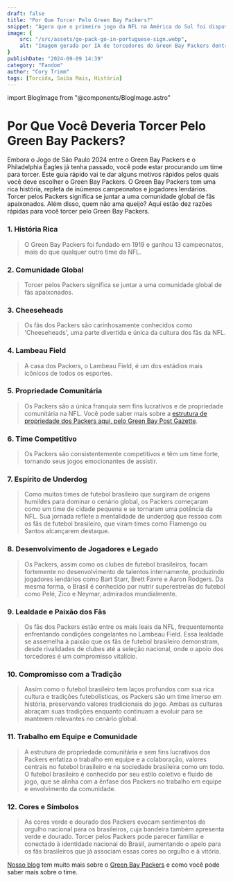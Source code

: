 ```yaml
---
draft: false
title: "Por Que Torcer Pelo Green Bay Packers?"
snippet: "Agora que o primeiro jogo da NFL na América do Sul foi disputado, você pode estar procurando um time para torcer. Leia este post para saber mais sobre por que você deve torcer pelo Green Bay Packers."
image: {
    src: "/src/assets/go-pack-go-in-portuguese-sign.webp",
    alt: "Imagem gerada por IA de torcedores do Green Bay Packers dentro de um estádio com uma placa que diz 'Vai Pack Vai'"
}
publishDate: "2024-09-09 14:39"
category: "Fandom"
author: "Cory Trimm"
tags: [Torcida, Saiba Mais, História]
---
```


import BlogImage from "@components/BlogImage.astro"

<BlogImage 
  src="/src/assets/go-pack-go-in-portuguese-sign.webp"
  alt="Imagem gerada por IA de torcedores do Green Bay Packers dentro de um estádio com uma placa que diz 'Vai Pack Vai'"
/>

# Por Que Você Deveria Torcer Pelo Green Bay Packers?
Embora o Jogo de São Paulo 2024 entre o Green Bay Packers e o Philadelphia Eagles já tenha passado, você pode estar procurando um time para torcer. Este guia rápido vai te dar alguns motivos rápidos pelos quais você deve escolher o Green Bay Packers. O Green Bay Packers tem uma rica história, repleta de inúmeros campeonatos e jogadores lendários. Torcer pelos Packers significa se juntar a uma comunidade global de fãs apaixonados. Além disso, quem não ama queijo? Aqui estão dez razões rápidas para você torcer pelo Green Bay Packers.

### 1. História Rica
> O Green Bay Packers foi fundado em 1919 e ganhou 13 campeonatos, mais do que qualquer outro time da NFL.

### 2. Comunidade Global
> Torcer pelos Packers significa se juntar a uma comunidade global de fãs apaixonados.

### 3. Cheeseheads
> Os fãs dos Packers são carinhosamente conhecidos como 'Cheeseheads', uma parte divertida e única da cultura dos fãs da NFL.

### 4. Lambeau Field
> A casa dos Packers, o Lambeau Field, é um dos estádios mais icônicos de todos os esportes.

### 5. Propriedade Comunitária
> Os Packers são a única franquia sem fins lucrativos e de propriedade comunitária na NFL. Você pode saber mais sobre a [estrutura de propriedade dos Packers aqui, pelo Green Bay Post Gazette](https://www.packersnews.com/story/sports/nfl/packers/dougherty/2024/09/05/packers-ownership-structure-is-better-than-that-of-brazilian-soccer/75076315007/#:~:text=As%20strange%20as%20it%20might,associations%20in%20Brazilian%20soccer%20are.).

<BlogImage 
  src="/src/assets/packers-fans-inside-a-northeast-boteco.webp"
  alt="Imagem gerada por IA de torcedores do Green Bay Packers dentro de um Boteco no Nordeste do Brasil"
/>

### 6. Time Competitivo
> Os Packers são consistentemente competitivos e têm um time forte, tornando seus jogos emocionantes de assistir.

### 7. Espírito de Underdog
> Como muitos times de futebol brasileiro que surgiram de origens humildes para dominar o cenário global, os Packers começaram como um time de cidade pequena e se tornaram uma potência da NFL. Sua jornada reflete a mentalidade de underdog que ressoa com os fãs de futebol brasileiro, que viram times como Flamengo ou Santos alcançarem destaque.

### 8. Desenvolvimento de Jogadores e Legado
> Os Packers, assim como os clubes de futebol brasileiros, focam fortemente no desenvolvimento de talentos internamente, produzindo jogadores lendários como Bart Starr, Brett Favre e Aaron Rodgers. Da mesma forma, o Brasil é conhecido por nutrir superestrelas do futebol como Pelé, Zico e Neymar, admirados mundialmente.

### 9. Lealdade e Paixão dos Fãs
> Os fãs dos Packers estão entre os mais leais da NFL, frequentemente enfrentando condições congelantes no Lambeau Field. Essa lealdade se assemelha à paixão que os fãs de futebol brasileiro demonstram, desde rivalidades de clubes até a seleção nacional, onde o apoio dos torcedores é um compromisso vitalício.

### 10. Compromisso com a Tradição
> Assim como o futebol brasileiro tem laços profundos com sua rica cultura e tradições futebolísticas, os Packers são um time imerso em história, preservando valores tradicionais do jogo. Ambas as culturas abraçam suas tradições enquanto continuam a evoluir para se manterem relevantes no cenário global.

### 11. Trabalho em Equipe e Comunidade
> A estrutura de propriedade comunitária e sem fins lucrativos dos Packers enfatiza o trabalho em equipe e a colaboração, valores centrais no futebol brasileiro e na sociedade brasileira como um todo. O futebol brasileiro é conhecido por seu estilo coletivo e fluido de jogo, que se alinha com a ênfase dos Packers no trabalho em equipe e envolvimento da comunidade.

### 12. Cores e Símbolos
> As cores verde e dourado dos Packers evocam sentimentos de orgulho nacional para os brasileiros, cuja bandeira também apresenta verde e dourado. Torcer pelos Packers pode parecer familiar e conectado à identidade nacional do Brasil, aumentando o apelo para os fãs brasileiros que já associam essas cores ao orgulho e à vitória.

[Nosso blog](/pt-BR/blog) tem muito mais sobre o [Green Bay Packers](https://packers.com) e como você pode saber mais sobre o time.
